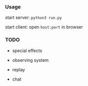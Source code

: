### Usage

start server:
`python3 run.py`

start client:
open `host:port` in browser


### TODO

- special effects

- observing system

- replay

- chat